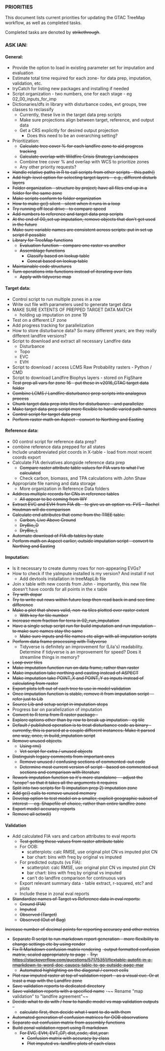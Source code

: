 ### PRIORITIES

This document lists current priorities for updating the GTAC TreeMap workflow, as well as completed tasks. 

Completed tasks are denoted by ~~strikethrough~~. 

### ASK IAN: 

#### General: 
- Provide the option to load in existing parameter set for imputation and evaluation
- Estimate total time required for each zone- for data prep, imputation, validation, etc. 
- tryCatch for listing new packages and installing if needed
- Script organization - two numbers, one for each stage - eg 02_00_inputs_for_imp 
- Dictionaries/dfs in library with disturbance codes, evt groups, tree classes to reclassify
	- Currently, these live in the target data prep scripts
	- Make sure projections align between target, reference, and output data 
	- Get a CRS explicitly for desired output projection 
		- Does this need to be an overarching setting? 
- Prioritization: 
	- ~~Calculate tree cover % for each landfire zone to aid progress tracking~~
	- ~~Calculate overlap with Wildfire Crisis Strategy Landscapes~~
	- Combine tree cover % and overlap with WCS to prioritize zones
	- Any other priority requests? 
- ~~Handle relative paths in R to call scripts from other scripts - this.path()~~
- ~~Add high-level option for selecting target layers-- e.g., different disturb layers~~
- ~~Folder organization - structure by project; have all files end up in a folder for the same zone~~
- ~~Make scripts conform to folder organization~~
- ~~How to make gc() silent - silent when it runs in a loop~~ 
- ~~Try running off local drive - to compare speed~~
- ~~Add numbers to reference and target data prep scripts~~
- ~~At the end of 00_set up imputation, remove objects that don't get used in the future~~
- ~~Make sure variable names are consistent across scripts: put in set up script if possible~~
- ~~Library for TreeMap functions~~
	- ~~Evaluation function - compare one raster vs another~~
	- ~~Assemblage functions~~
		- ~~Classify based on lookup table~~
		- ~~Concat based on lookup table~~
- ~~Maintainable code structures~~
- ~~Turn operations into functions instead of iterating over lists~~
	- ~~Apply with tidyverse map~~ 
	


#### Target data:
- Control script to run multiple zones in a row 
- Write out file with parameters used to generate target data
- MAKE SURE EXTENTS OF PREPPED TARGET DATA MATCH
	- holding up imputation on zone 19
- Test on a different LF zone 
- Add progress tracking for parallelization 
- How to store disturbance data? So many different years; are they really different landfire versions? 
- Script to download and extract all necessary Landfire data 
	- Disturbance
	- Topo
	- EVC
	- EVH
- Script to download / access LCMS Raw Probability rasters - Python / CMD 
- Script to download Landfire Biophys layers - stored on FigShare
- ~~Test prep all vars for zone 16 - put these in v2016_GTAC target data folder~~
- ~~Combine LCMS / Landfire disturbance prep scripts into analagous process~~
- ~~Chunk target data prep into tiles for disturbance - and parallelize~~
- ~~Make target data prep script more flexible to handle varied path names~~
- ~~Control script for target data prep~~
- ~~Perform raster math on Aspect - convert to Northing and Easting~~

#### Reference data:
- 00 control script for reference data prep?
- combine reference data prepped for all states
- Include unabbreviated plot coords in X-table - load from most recent coords export 
- Calculate FIA derivatives alongside reference data prep 
	- ~~Compare raster attribute table values for FIA vars to what I've calculated~~
	- Check carbon, biomass, and TPA calculations with John Shaw
- Appropriate file naming and data storage 
	- More organization in Reference Data folders 
- ~~Address multiple records for CNs in reference tables~~
	- ~~All appear to be coming from WY~~
- ~~Extract EVC and EVH from FIA db - to give us an option vs. FVS - Rachel Houtman will do comparison~~
- ~~Calculate end attributes that come from the TREE table:~~
	- ~~Carbon, Live Above Ground~~
	- ~~DryBio_D~~
	- ~~DryBio_L~~
- ~~Automate download of FIA db tables by state~~
- ~~Perform math on Aspect earlier, outside imputation script - convert to Northing and Easting~~
	

#### Imputation: 
- Is it necessary to create dummy rows for non-appearing EVGs? 
- How to check if the yaImpute installed is my version? And install if not
	- Add devtools installation in treeMapLib file
- Join x table with new coords from John - importantly, this new file doesn't have coords for all points in the x table
- ~~Try with dopar~~
- ~~Try to write out rows within future loop then read back in and see time difference~~
- ~~Make a plot that shows valid, non-na tiles plotted over raster extent~~
	- ~~With key for tile number~~
- ~~Increase mem fraction for terra in 02_run_imputation~~
- ~~Have a single setup script run for build imputation and run imputation - to make sure names stay the same~~
	- ~~Make sure inputs and file names etc align with all imputation scripts~~
- ~~Perform data frame processing with Tidyverse~~
	- Tidyverse is definitely an improvement for (Lila's) readability. Determine if tidyverse is an improvement for speed? Does it streamline things in memory?
- ~~Loop over tiles~~
- ~~Make imputation function run on data frame, rather than raster~~
- ~~Make imputation take northing and easting instead of ASPECT~~
- ~~Make imputation take POINT_X and POINT_Y as inputs instead of calculating from raster~~
- ~~Export plots left out of each tree to use in model validation~~
- ~~Once imputation function is stable, remove it from imputation script -- refer just to Lib~~
- ~~Source Lib and setup script in imputation steps~~
- Progress bar on parallelization of imputation
- ~~Convert to R terra from R raster package -~~
- ~~Explore options other than by row to break up imputation - eg tile~~
- ~~Default / published operation is to treat disturbance code as binary - currently, this is parsed at a couple different instances. Make it parsed one way, once, in build_imputation script~~
- ~~Remove unused objects.~~
	- ~~Using rm()~~
	- ~~Vet script for extra / unused objects~~
- ~~Distinguish legacy comments from important ones~~
	- ~~Remove unused / confusing sections of commented-out code~~
	- ~~Determine most current version of script - based on commented out sections and comparison with literature~~
- ~~Rework imputation function so it's more standalone -- adjust the "scope" so that it takes all the arguments it requires~~
- ~~Split into two scripts for 1) imputation prep 2) imputation zone~~
- ~~Add gc() calls to remove unused memory~~
- ~~Develop option to test model on a smaller, explicit geographic subset of interest -- eg. Shapefile of choice, rather than entire landfire zone~~
- ~~Export model accuracy reports~~
- ~~Remove all  setwd()~~

#### Validation
- Add calculated FIA vars and carbon attributes to eval reports
	- ~~Test getting these values from raster attribute table~~
	- For OOB: 
		- scatterplots: calc RMSE, use original plot CN vs imputed plot CN
		- bar chart: bins with freq by original vs imputed
	- For predicted outputs (vs FIA): 
		- scatterplot: calc RMSE, use original plot CN vs imputed plot CN
		- bar chart: bins with freq by original vs imputed
		- can't do landfire comparison for continuous vars
	- Export relevant summary data - table extract, r-squared, etc? and plots
	- Include these in zonal eval reports
- ~~Standardize names of Target vs Reference data in eval reports:~~
	- ~~Ground (FIA)~~
	- ~~Imputed~~
	- ~~Observed (Target)~~
	- ~~Observed (Out of Bag)~~

~~Increase number of decimal points for reporting accuracy and other metrics~~
- ~~Separate R script to run markdown report generation - more flexibility to change settings etc by using render~~
- ~~Fix R Markdown confusion matrix rendering~~
	-~~output formatted confusion  matrix, scaled appropriately to page~~
		- ~~Try: https://stackoverflow.com/questions/57175351/flextable-autofit-in-a-rmarkdown-to-word-doc-causes-table-to-go-outside-page-mar~~
	- ~~Automated highlighting on the diagonal / correct cells~~
- ~~Plot raw imputed raster at top of validation report - as a visual cue. Or at least a map with the Landfire zone~~
- ~~Save validation reports to dedicated directory~~
- ~~Save validation reports with a specified name~~
-~~ Rename "map validation" to "landfire agreement"~~
- ~~Decide what to do with / how to handle model vs map validation outputs -~~
	- ~~calculate first, then decide what I want to do with them~~
- ~~Automated generation of confusion matrices for OOB observations~~
- ~~Separate out confusion matrix from assembly functions~~
- ~~Build zonal validation report using R markdown~~
	- ~~For EVC, EVH, EVT_GP, dist_code, dist_year:~~
		- ~~Confusion matrix with accuracy by class~~
		- ~~Plot imputed vs. landfire plots of each class~~
